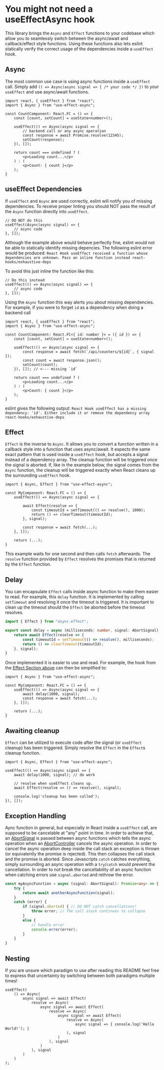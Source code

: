 # You might not need a useEffectAsync hook

This library brings the `Async` and `Effect` functions to your codebase which allow you to seamlessly switch between the async/await and callback/effect style functions.
Using these functions also lets eslint statically verify the correct usage of the dependencies inside a `useEffect` hook.

## Async

The most common use case is using async functions inside a `useEffect` call.
Simply add `() => Async(async signal => { /* your code */ })` to your `useEffect` and use async/await functions.

```tsx
import react, { useEffect } from "react";
import { Async } from "use-effect-async";

const CountComponent: React.FC = () => {
    const [count, setCount] = useState<number>();

    useEffect(() => Async(async signal => {
        // backend call or any async operation
        const response = await Promise.resolve(12345);
        setCount(response);
    }), []);

    return count === undefined ? (
        <p>Loading count...</p>
    ) : (
        <p>Count: { count }</p>
    );
}
```

## useEffect Dependencies

If `useEffect` and `Async` are used correctly, eslint will notify you of missing dependencies.
To receive proper linting you should NOT pass the result of the `Async` function directly into `useEffect`.

```tsx
// DO NOT do this
useEffect(Async(async signal) => {
    // async code
}, []);
```

Although the example above would behave perfectly fine, eslint would not be able to statically identify missing depencies.
The following eslint error would be produced:
`React Hook useEffect received a function whose dependencies are unknown. Pass an inline function instead react-hooks/exhaustive-deps`

To avoid this just inline the function like this:
```tsx
// Do this instead
useEffect(() => Async(async signal) => {
    // async code
}, []);
```

Using the `Async` function this way alerts you about missing dependencies.
For example, if you were to forget `id` as a dependency when doing a backend call

```tsx
import react, { useEffect } from "react";
import { Async } from "use-effect-async";

const CountComponent: React.FC<{ id: number }> = ({ id }) => {
    const [count, setCount] = useState<number>();

    useEffect(() => Async(async signal => {
        const response = await fetch(`/api/counters/${id}`, { signal });
        const count = await response.json();
        setCount(count);
    }), []); // <--- missing `id`

    return count === undefined ? (
        <p>Loading count...</p>
    ) : (
        <p>Count: { count }</p>
    );
}
```

eslint gives the following output: `React Hook useEffect has a missing dependency: 'id'. Either include it or remove the dependency array  react-hooks/exhaustive-deps`

## Effect

`Effect` is the inverse to `Async`.
It allows you to convert a function written in a callback style into a function that uses async/await.
It expects the same exact pattern that is used inside a `useEffect` hook, but accepts a signal instead of a dependency array.
The cleanup function will be triggered once the signal is aborted.
If, like in the example below, the signal comes from the `Async` function, the cleanup will be triggered exactly when React cleans up the surrounding `useEffect` hook.

```tsx
import { Async, Effect } from "use-effect-async";

const MyComponent: React.FC = () => {
    useEffect(() => Async(async signal => {		
        
        await Effect(resolve => {
            const timeoutId = setTimeout(() => resolve(), 1000);
            return () => clearTimeout(timeoutId);
        }, signal);

        const response = await fetch(...);
    }, []);

    return (...);
}
```

This example waits for one second and then calls `fetch` afterwards. The `resolve` function provided by `Effect` resolves the promises that is returned by the `Effect` function.

## Delay

You can encapsulate `Effect` calls inside async function to make them easier to read.
For example, this `delay` function.
It is implemented by calling `setTimeout` and resolving it once the timeout is triggered.
It is important to clean up the timeout should the `Effect` be aborted before the timeout resolves.

```typescript
import { Effect } from "async-effect";

export const delay = async (milliseconds: number, signal: AbortSignal): Promise<void> => {
    return await Effect(resolve => {
        const timeoutId = setTimeout(() => resolve(), milliseconds);
        return () => clearTimeout(timeoutId);
    }, signal);
}
```

Once implemented it is easier to use and read.
For example, the hook from the [Effect Section above](#Effect) can then be simplified to:

```tsx
import { Async } from "use-effect-async";

const MyComponent: React.FC = () => {
    useEffect(() => Async(async signal => {		
        await delay(1000, signal);
        const response = await fetch(...);
    }, []);

    return (...);
}
```

## Awaiting cleanup

`Effect` can be utilized to execute code after the signal (or `useEffect` cleanup) has been triggered.
Simply resolve the `Effect` in the `Effect`s cleanup function.

```tsx
import { Async, Effect } from "use-effect-async";

useEffect(() => Async(async signal => {
    await delay(1000, signal); // do work

    // resolve when useEffect cleans up.
    await Effect(resolve => () => resolve(), signal); 

    console.log('cleanup has been called');
}), []);
```

## Exception Handling

Aync function in general, but especially in React inside a `useEffect` call, are supposed to be cancelable at "any" point in time.
In order to achieve that, an [AbortSignal](https://developer.mozilla.org/en-US/docs/Web/API/AbortSignal) is passed between async functions which tells the async operation when an [AbortController](https://developer.mozilla.org/en-US/docs/Web/API/AbortController) cancels the async operation.
In order to cancel the async operation deep inside the call stack an exception is thrown (or equivalently the promise is rejected).
This then collapses the call stack and the promise is aborted.
Since Javascripts `catch` catches everything, simply surrounding an async operation with a `try`/`catch` would prevent the cancellation.
In order to not break the cancellability of an async function when catching errors use `signal.aborted` and rethrow the error.

```typescript
const myAsyncFunction = async (signal: AbortSignal): Promise<any> => {
    try {
        return await anotherAsyncFunction(signal);
    }
    catch (error) {
        if (signal.aborted) { // DO NOT catch cancellations!
            throw error; // The call stack continues to collapse
        }
        else {
            // handle error
            console.error(error);
        }
    }
}
```

## Nesting

If you are unsure which paradigm to use after reading this README feel free to express that uncertainty by switching between both paradigms multiple times!

```tsx
useEffect(
    () => Async(
        async signal => await Effect(
            resolve => Async(
                async signal => await Effect(
                    resolve => Async(
                        async signal => await Effect(
                            resolve => Async(
                                async signal => { console.log('Hello World!'); }
                            ), signal
                        )
                    ), signal
                )
            ), signal
        )
    )
);
```